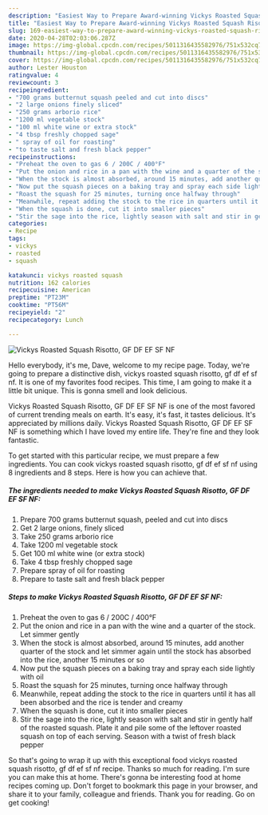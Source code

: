 ```yaml
---
description: "Easiest Way to Prepare Award-winning Vickys Roasted Squash Risotto, GF DF EF SF NF"
title: "Easiest Way to Prepare Award-winning Vickys Roasted Squash Risotto, GF DF EF SF NF"
slug: 169-easiest-way-to-prepare-award-winning-vickys-roasted-squash-risotto-gf-df-ef-sf-nf
date: 2020-04-28T02:03:06.287Z
image: https://img-global.cpcdn.com/recipes/5011316435582976/751x532cq70/vickys-roasted-squash-risotto-gf-df-ef-sf-nf-recipe-main-photo.jpg
thumbnail: https://img-global.cpcdn.com/recipes/5011316435582976/751x532cq70/vickys-roasted-squash-risotto-gf-df-ef-sf-nf-recipe-main-photo.jpg
cover: https://img-global.cpcdn.com/recipes/5011316435582976/751x532cq70/vickys-roasted-squash-risotto-gf-df-ef-sf-nf-recipe-main-photo.jpg
author: Lester Houston
ratingvalue: 4
reviewcount: 3
recipeingredient:
- "700 grams butternut squash peeled and cut into discs"
- "2 large onions finely sliced"
- "250 grams arborio rice"
- "1200 ml vegetable stock"
- "100 ml white wine or extra stock"
- "4 tbsp freshly chopped sage"
- " spray of oil for roasting"
- "to taste salt and fresh black pepper"
recipeinstructions:
- "Preheat the oven to gas 6 / 200C / 400°F"
- "Put the onion and rice in a pan with the wine and a quarter of the stock. Let simmer gently"
- "When the stock is almost absorbed, around 15 minutes, add another quarter of the stock and let simmer again until the stock has absorbed into the rice, another 15 minutes or so"
- "Now put the squash pieces on a baking tray and spray each side lightly with oil"
- "Roast the squash for 25 minutes, turning once halfway through"
- "Meanwhile, repeat adding the stock to the rice in quarters until it has all been absorbed and the rice is tender and creamy"
- "When the squash is done, cut it into smaller pieces"
- "Stir the sage into the rice, lightly season with salt and stir in gently half of the roasted squash. Plate it and pile some of the leftover roasted squash on top of each serving. Season with a twist of fresh black pepper"
categories:
- Recipe
tags:
- vickys
- roasted
- squash

katakunci: vickys roasted squash 
nutrition: 162 calories
recipecuisine: American
preptime: "PT23M"
cooktime: "PT56M"
recipeyield: "2"
recipecategory: Lunch

---
```



![Vickys Roasted Squash Risotto, GF DF EF SF NF](https://img-global.cpcdn.com/recipes/5011316435582976/751x532cq70/vickys-roasted-squash-risotto-gf-df-ef-sf-nf-recipe-main-photo.jpg)

Hello everybody, it's me, Dave, welcome to my recipe page. Today, we're going to prepare a distinctive dish, vickys roasted squash risotto, gf df ef sf nf. It is one of my favorites food recipes. This time, I am going to make it a little bit unique. This is gonna smell and look delicious.



Vickys Roasted Squash Risotto, GF DF EF SF NF is one of the most favored of current trending meals on earth. It's easy, it's fast, it tastes delicious. It's appreciated by millions daily. Vickys Roasted Squash Risotto, GF DF EF SF NF is something which I have loved my entire life. They're fine and they look fantastic.


To get started with this particular recipe, we must prepare a few ingredients. You can cook vickys roasted squash risotto, gf df ef sf nf using 8 ingredients and 8 steps. Here is how you can achieve that.

<!--inarticleads1-->

##### The ingredients needed to make Vickys Roasted Squash Risotto, GF DF EF SF NF:

1. Prepare 700 grams butternut squash, peeled and cut into discs
1. Get 2 large onions, finely sliced
1. Take 250 grams arborio rice
1. Take 1200 ml vegetable stock
1. Get 100 ml white wine (or extra stock)
1. Take 4 tbsp freshly chopped sage
1. Prepare  spray of oil for roasting
1. Prepare to taste salt and fresh black pepper




<!--inarticleads2-->

##### Steps to make Vickys Roasted Squash Risotto, GF DF EF SF NF:

1. Preheat the oven to gas 6 / 200C / 400°F
1. Put the onion and rice in a pan with the wine and a quarter of the stock. Let simmer gently
1. When the stock is almost absorbed, around 15 minutes, add another quarter of the stock and let simmer again until the stock has absorbed into the rice, another 15 minutes or so
1. Now put the squash pieces on a baking tray and spray each side lightly with oil
1. Roast the squash for 25 minutes, turning once halfway through
1. Meanwhile, repeat adding the stock to the rice in quarters until it has all been absorbed and the rice is tender and creamy
1. When the squash is done, cut it into smaller pieces
1. Stir the sage into the rice, lightly season with salt and stir in gently half of the roasted squash. Plate it and pile some of the leftover roasted squash on top of each serving. Season with a twist of fresh black pepper




So that's going to wrap it up with this exceptional food vickys roasted squash risotto, gf df ef sf nf recipe. Thanks so much for reading. I'm sure you can make this at home. There's gonna be interesting food at home recipes coming up. Don't forget to bookmark this page in your browser, and share it to your family, colleague and friends. Thank you for reading. Go on get cooking!
